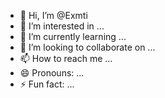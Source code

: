 - 👋 Hi, I’m @Exmti
- 👀 I’m interested in ...
- 🌱 I’m currently learning ...
- 💞️ I’m looking to collaborate on ...
- 📫 How to reach me ...
- 😄 Pronouns: ...
- ⚡ Fun fact: ...

<!---
Exmti/Exmti is a ✨ special ✨ repository because its `README.md` (this file) appears on your GitHub profile.
You can click the Preview link to take a look at your changes.
--->
